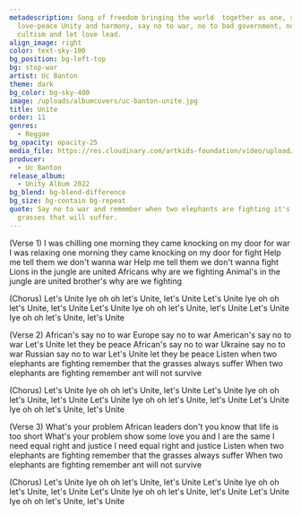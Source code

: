 ```yaml
---
metadescription: Song of freedom bringing the world  together as one, spreading
  love-peace Unity and harmony, say no to war, no to bad government, no to
  cultism and let love lead.
align_image: right
color: text-sky-100
bg_position: bg-left-top
bg: stop-war
artist: Uc Banton
theme: dark
bg_color: bg-sky-400
image: /uploads/albumcovers/uc-banton-unite.jpg
title: Unite
order: 11
genres:
  - Reggae
bg_opacity: opacity-25
media_file: https://res.cloudinary.com/artkids-foundation/video/upload/v1665779485/11._Uc_Banton_-_Unite_cwwr1h.mp3
producer:
  - Uc Banton
release_album:
  - Unity Album 2022
bg_blend: bg-blend-difference
bg_size: bg-contain bg-repeat
quote: Say no to war and remember when two elephants are fighting it's the
  grasses that will suffer.
---
```

(Verse 1)
I was chilling one morning they came knocking on my door for war
I was relaxing one morning they came knocking on my door for fight
Help me tell them we don't wanna war
Help me tell them we don't wanna fight
Lions in the jungle are united Africans why are we fighting
Animal's in the jungle are united brother's why are we fighting


(Chorus)
Let's Unite Iye oh oh let's Unite, let's Unite
Let's Unite Iye oh oh let's Unite, let's Unite
Let's Unite Iye oh oh let's Unite, let's Unite
Let's Unite Iye oh oh let's Unite, let's Unite


(Verse 2)
African's say no to war
Europe say no to war
American's say no to war
Let's Unite let they be peace
African's say no to war
Ukraine say no to war
Russian say no to war
Let's Unite let they be peace
Listen when two elephants are fighting remember that the grasses always suffer
When two elephants are fighting remember ant will not survive


(Chorus)
Let's Unite Iye oh oh let's Unite, let's Unite
Let's Unite Iye oh oh let's Unite, let's Unite
Let's Unite Iye oh oh let's Unite, let's Unite
Let's Unite Iye oh oh let's Unite, let's Unite


(Verse 3)
What's your problem African leaders don't you know that life is too short
What's your problem show some love you and I are the same
I need equal right and justice
I need equal right and justice
Listen when two elephants are fighting remember that the grasses always suffer
When two elephants are fighting remember ant will not survive


(Chorus)
Let's Unite Iye oh oh let's Unite, let's Unite
Let's Unite Iye oh oh let's Unite, let's Unite
Let's Unite Iye oh oh let's Unite, let's Unite
Let's Unite Iye oh oh let's Unite, let's Unite
